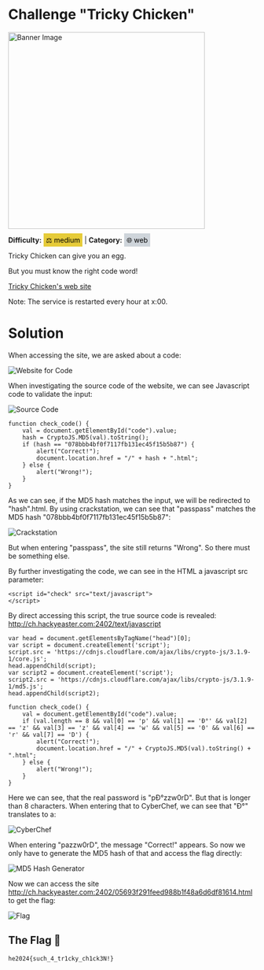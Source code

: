# Challenge "Tricky Chicken"
<img src="banner.jpg" width="400px" alt="Banner Image" /><br/>

**Difficulty:** <span style="background-color: #e6cb39; padding: 5px; color: black;">⚖️ medium</span> | **Category:** <span style="background-color: #ced4da; padding: 5px; color: black;">🌐 web</span>

Tricky Chicken can give you an egg.

But you must know the right code word!

[Tricky Chicken's web site](http://ch.hackyeaster.com:2402/)

Note: The service is restarted every hour at x:00.

# Solution

When accessing the site, we are asked about a code:

![Website for Code](website.png)

When investigating the source code of the website, we can see Javascript code to validate the input:

![Source Code](source_code_website.png)


    function check_code() {
        val = document.getElementById("code").value;
        hash = CryptoJS.MD5(val).toString();
        if (hash == "078bbb4bf0f7117fb131ec45f15b5b87") {
            alert("Correct!");
            document.location.href = "/" + hash + ".html";
        } else {
            alert("Wrong!");
        }
    }

As we can see, if the MD5 hash matches the input, we will be redirected to "hash".html. By using crackstation, we can see that "passpass" matches the MD5 hash "078bbb4bf0f7117fb131ec45f15b5b87":

![Crackstation](crackstation.png)

But when entering "passpass", the site still returns "Wrong". So there must be something else.

By further investigating the code, we can see in the HTML a javascript src parameter:

    <script id="check" src="text/javascript">
    </script>

By direct accessing this script, the true source code is revealed: http://ch.hackyeaster.com:2402/text/javascript 

    var head = document.getElementsByTagName("head")[0];
    var script = document.createElement('script');
    script.src = 'https://cdnjs.cloudflare.com/ajax/libs/crypto-js/3.1.9-1/core.js';
    head.appendChild(script);
    var script2 = document.createElement('script');
    script2.src = 'https://cdnjs.cloudflare.com/ajax/libs/crypto-js/3.1.9-1/md5.js';
    head.appendChild(script2);

    function check_code() {
        val = document.getElementById("code").value;
        if (val.length == 8 && val[0] == 'p' && val[1] == 'Ð°' && val[2] == 'z' && val[3] == 'z' && val[4] == 'w' && val[5] == '0' && val[6] == 'r' && val[7] == 'D') {
            alert("Correct!");
            document.location.href = "/" + CryptoJS.MD5(val).toString() + ".html";
        } else {
            alert("Wrong!");
        }
    }

Here we can see, that the real password is "pÐ°zzw0rD". But that is longer than 8 characters. When entering that to CyberChef, we can see that "Ð°" translates to a:

![CyberChef](cyberchef.png)

When entering "pаzzw0rD", the message "Correct!" appears. So now we only have to generate the MD5 hash of that and access the flag directly:

![MD5 Hash Generator](md5_hash_generator.png)

Now we can access the site http://ch.hackyeaster.com:2402/05693f291feed988b1f48a6d6df81614.html to get the flag:

![Flag](flag.png)

## The Flag 🚩
    he2024{such_4_tr1cky_ch1ck3N!}
